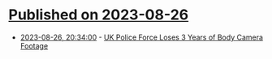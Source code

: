 # [Published on 2023-08-26](index.md)

* [2023-08-26, 20:34:00](https://yro.slashdot.org/story/23/08/26/2023212/uk-police-force-loses-3-years-of-body-camera-footage?utm_source=rss1.0mainlinkanon&utm_medium=feed) - [UK Police Force Loses 3 Years of Body Camera Footage](https://yro.slashdot.org/story/23/08/26/2023212/uk-police-force-loses-3-years-of-body-camera-footage?utm_source=rss1.0mainlinkanon&utm_medium=feed)

